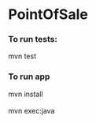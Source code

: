# PointOfSale

<h3>To run tests: </h3>
mvn test

<h3>To run app</h3>
mvn install <br><br>
mvn exec:java
